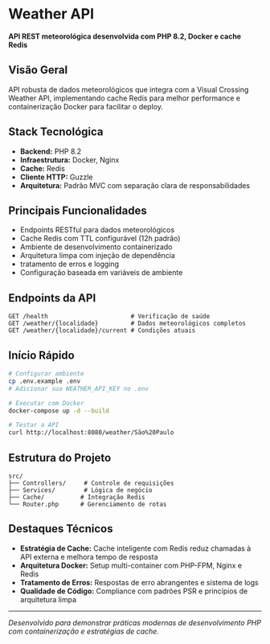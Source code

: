 # Weather API

**API REST meteorológica desenvolvida com PHP 8.2, Docker e cache Redis**

## Visão Geral

API robusta de dados meteorológicos que integra com a Visual Crossing Weather API, implementando cache Redis para melhor performance e containerização Docker para facilitar o deploy.

## Stack Tecnológica

- **Backend:** PHP 8.2
- **Infraestrutura:** Docker, Nginx
- **Cache:** Redis
- **Cliente HTTP:** Guzzle
- **Arquitetura:** Padrão MVC com separação clara de responsabilidades

## Principais Funcionalidades

- Endpoints RESTful para dados meteorológicos
- Cache Redis com TTL configurável (12h padrão)
- Ambiente de desenvolvimento containerizado
- Arquitetura limpa com injeção de dependência
- tratamento de erros e logging
- Configuração baseada em variáveis de ambiente

## Endpoints da API

```
GET /health                       # Verificação de saúde
GET /weather/{localidade}         # Dados meteorológicos completos
GET /weather/{localidade}/current # Condições atuais
```

## Início Rápido

```bash
# Configurar ambiente
cp .env.example .env
# Adicionar sua WEATHER_API_KEY no .env

# Executar com Docker
docker-compose up -d --build

# Testar a API
curl http://localhost:8080/weather/São%20Paulo
```

## Estrutura do Projeto

```
src/
├── Controllers/     # Controle de requisições
├── Services/        # Lógica de negócio
├── Cache/          # Integração Redis
└── Router.php      # Gerenciamento de rotas
```

## Destaques Técnicos

- **Estratégia de Cache:** Cache inteligente com Redis reduz chamadas à API externa e melhora tempo de resposta
- **Arquitetura Docker:** Setup multi-container com PHP-FPM, Nginx e Redis
- **Tratamento de Erros:** Respostas de erro abrangentes e sistema de logs
- **Qualidade de Código:** Compliance com padrões PSR e princípios de arquitetura limpa

---

*Desenvolvido para demonstrar práticas modernas de desenvolvimento PHP com containerização e estratégias de cache.*